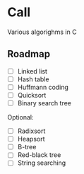 # Call
Various algorighms in C

## Roadmap
- [ ] Linked list
- [ ] Hash table
- [ ] Huffmann coding
- [ ] Quicksort
- [ ] Binary search tree

Optional:
- [ ] Radixsort
- [ ] Heapsort
- [ ] B-tree
- [ ] Red-black tree
- [ ] String searching
